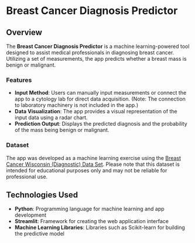 # Breast Cancer Diagnosis Predictor

## Overview

The **Breast Cancer Diagnosis Predictor** is a machine learning-powered tool designed to assist medical professionals in diagnosing breast cancer. Utilizing a set of measurements, the app predicts whether a breast mass is benign or malignant. 

### Features

- **Input Method**: Users can manually input measurements or connect the app to a cytology lab for direct data acquisition. (Note: The connection to laboratory machinery is not included in the app.)
- **Data Visualization**: The app provides a visual representation of the input data using a radar chart.
- **Prediction Output**: Displays the predicted diagnosis and the probability of the mass being benign or malignant.

### Dataset

The app was developed as a machine learning exercise using the [Breast Cancer Wisconsin (Diagnostic) Data Set](https://www.kaggle.com/datasets/uciml/breast-cancer-wisconsin-data). Please note that this dataset is intended for educational purposes only and may not be reliable for professional use.



## Technologies Used

- **Python**: Programming language for machine learning and app development
- **Streamlit**: Framework for creating the web application interface
- **Machine Learning Libraries**: Libraries such as Scikit-learn for building the predictive model

